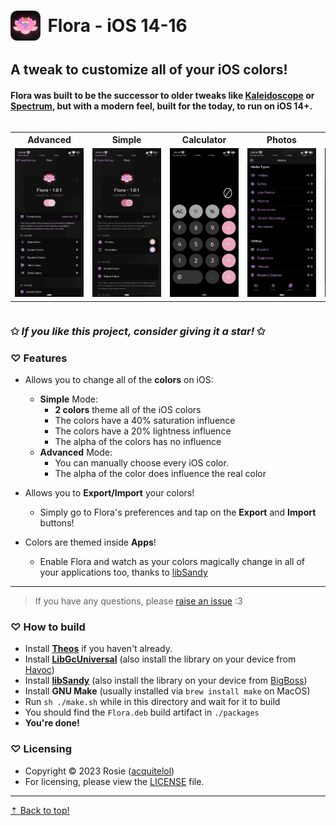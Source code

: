 # <img src="Preferences/Resources/FullIcon.png" style="width: 3rem; margin-right: 0.3rem; margin-bottom: 0.3rem" align="center"> Flora - iOS 14-16

## A tweak to customize all of your iOS colors!

#### Flora was built to be the successor to older tweaks like [Kaleidoscope](https://sparkdev.me/) or [Spectrum](https://github.com/Skittyblock/Spectrum), but with a modern feel, built for the today, to run on iOS 14+.

<div style="overflow-x: auto;">
  <table>
    <tr>
      <th>Advanced</th>
      <th>Simple</th>
      <th>Calculator</th>
      <th>Photos</th>
      <th>Files</th>
    </tr>
    <tr>
      <td>
        <div style="width: 110px;">
            <img src="Screenshots/Advanced.PNG" />
        </div>
      </td>
      <td>
        <div style="width: 110px;">
            <img src="Screenshots/Simple.PNG" />
        </div>
      </td>
      <td>
        <div style="width: 110px;">
            <img src="Screenshots/Calculator.PNG" />
        </div>
      </td>
      <td>
        <div style="width: 110px;">
            <img src="Screenshots/Photos.PNG" />
        </div>
      </td>
      <td>
        <div style="width: 110px;">
            <img src="Screenshots/Files.PNG" />
        </div>
      </td>
    </tr>
  </table>
</div>

### ✩ *If you like this project, consider giving it a star!* ✩

### ♡ **Features**

- Allows you to change all of the **colors** on iOS:
  - **Simple** Mode:
    - **2 colors** theme all of the iOS colors
    - The colors have a 40% saturation influence
    - The colors have a 20% lightness influence
    - The alpha of the colors has no influence
  - **Advanced** Mode:
    - You can manually choose every iOS color.
    - The alpha of the color does influence the real color

- Allows you to **Export/Import** your colors!
  - Simply go to Flora's preferences and tap on the **Export** and **Import** buttons!

- Colors are themed inside **Apps**!
  - Enable Flora and watch as your colors magically change in all of your applications too, thanks to [libSandy](https://github.com/opa334/libSandy)

<hr />

> If you have any questions, please [raise an issue](https://github.com/acquitelol/flora/issues/new) :3

### ♡ **How to build**

- Install **[Theos](https://theos.dev/docs/installation)** if you haven't already.
- Install **[LibGcUniversal](https://github.com/MrGcGamer/LibGcUniversalDocumentation?tab=readme-ov-file#installation-in-theos)** (also install the library on your device from [Havoc](sileo://source/https://havoc.app/))
- Install **[libSandy](https://github.com/opa334/libSandy?tab=readme-ov-file#functions-provided-by-libsandy)** (also install the library on your device from [BigBoss](sileo://source/http://apt.thebigboss.org/repofiles/cydia/))
- Install **GNU Make** (usually installed via `brew install make` on MacOS)
- Run `sh ./make.sh` while in this directory and wait for it to build
- You should find the `Flora.deb` build artifact in `./packages`
- **You're done!**

### ♡ **Licensing**

- Copyright © 2023 Rosie ([acquitelol](https://github.com/acquitelol))
- For licensing, please view the [LICENSE](https://github.com/acquitelol/flora/blob/main/LICENSE) file.

<hr />

<a href="#top">⇡ Back to top️!</a>
